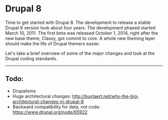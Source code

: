 # Drupal 8

Time to get started with Drupal 8. The development to release a stable Drupal 8 version took about four years. The development phased started March 10, 2011. The first beta was released October 1, 2014, right after the new base theme, Classy, got commit to core. A whole new theming layer should make the life of Drupal themers easier.

Let's take a brief overview of some of the major changes and look at the Drupal coding standards.

----

## Todo:

- Drupalisms
- Huge architectural changes: http://buytaert.net/why-the-big-architectural-changes-in-drupal-8
- Backward compatibility for data, not code: https://www.drupal.org/node/65922
